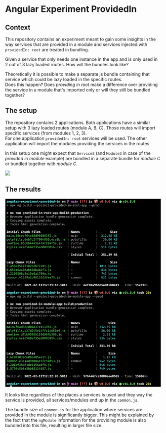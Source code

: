 # Angular Experiment ProvidedIn

## Context

This repository contains an experiment meant to gain some insights in the way services that are provided in a module and services injected with `providedIn: root` are
treated in bundling.

Given a service that only needs one instance in the app and is only used in 2 out of 3 lazy loaded routes. How will the bundles look like?

Theoretically it is possible to make a separate js bundle containing that service which could be lazy loaded in the specific routes.<br />
Does this happen? Does _providing in root_ make a difference over providing the service in a module that's imported only or will they still be bundled together?

## The setup

The repository contains 2 applications. Both applications have a similar setup with 3 lazy loaded routes (module A, B, C). Those routes will import specific services (from modules 1, 2, 3).<br />
For one application `providedIn: root` services will be used. The other application will import the modules providing the services in the routes.

In this setup one might expect that `Service3` (and `Module3` in case of the _provided in module_ example) are bundled in a separate bundle for _module C_ or bundled together with _module C_.

[![](https://mermaid.ink/img/eyJjb2RlIjoiZ3JhcGggTFI7XG4gICAgQVtBcHBsaWNhdGlvbl0tLT5CW0xhenkgbG9hZGVkIG1vZHVsZSBBXTtcbiAgICBBW0FwcGxpY2F0aW9uXS0tPkNbTGF6eSBsb2FkZWQgbW9kdWxlIEJdO1xuICAgIEFbQXBwbGljYXRpb25dLS0-RFtMYXp5IGxvYWRlZCBtb2R1bGUgQ107XG4gICAgQi0tPkVbU2VydmljZTEgaW4gbW9kdWxlIDFdO1xuICAgIEMtLT5FW1NlcnZpY2UxIGluIG1vZHVsZSAxXTtcbiAgICBDLS0-RltTZXJ2aWNlMiBpbiBtb2R1bGUgMl07XG4gICAgRC0tPkZbU2VydmljZTIgaW4gbW9kdWxlIDJdO1xuICAgIEQtLT5HW1NlcnZpY2UzIGluIG1vZHVsZSAzIF1cbiIsIm1lcm1haWQiOnsidGhlbWUiOiJkZWZhdWx0In0sInVwZGF0ZUVkaXRvciI6ZmFsc2V9)](https://mermaid-js.github.io/mermaid-live-editor/#/edit/eyJjb2RlIjoiZ3JhcGggTFI7XG4gICAgQVtBcHBsaWNhdGlvbl0tLT5CW0xhenkgbG9hZGVkIG1vZHVsZSBBXTtcbiAgICBBW0FwcGxpY2F0aW9uXS0tPkNbTGF6eSBsb2FkZWQgbW9kdWxlIEJdO1xuICAgIEFbQXBwbGljYXRpb25dLS0-RFtMYXp5IGxvYWRlZCBtb2R1bGUgQ107XG4gICAgQi0tPkVbU2VydmljZTEgaW4gbW9kdWxlIDFdO1xuICAgIEMtLT5FW1NlcnZpY2UxIGluIG1vZHVsZSAxXTtcbiAgICBDLS0-RltTZXJ2aWNlMiBpbiBtb2R1bGUgMl07XG4gICAgRC0tPkZbU2VydmljZTIgaW4gbW9kdWxlIDJdO1xuICAgIEQtLT5HW1NlcnZpY2UzIGluIG1vZHVsZSAzIF1cbiIsIm1lcm1haWQiOnsidGhlbWUiOiJkZWZhdWx0In0sInVwZGF0ZUVkaXRvciI6ZmFsc2V9)

## The results

![Commandline output from application builds](./results.png)

It looks like regardless of the places a services is used and they way the service is provided, all services/modules end up in the `common.js`.

The bundle size of `common.js` for the application where services are provided in the module is significantly bigger. This might be explained by the fact that the `ngModule` information for the providing module
is also bundled into this file, resulting in larger file size.
